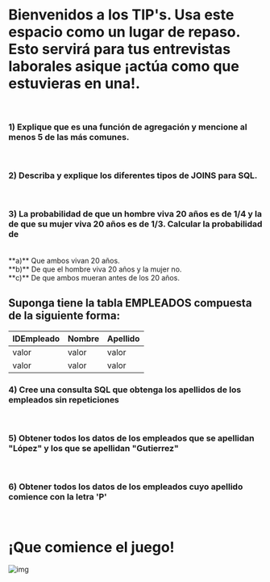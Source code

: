 # Bienvenidos a los TIP's. Usa este espacio como un lugar de repaso. Esto servirá para tus entrevistas laborales asique ¡actúa como que estuvieras en una!.  

<br>

### **1) Explique que es una función de agregación y mencione al menos 5 de las más comunes.**  
<br>

### **2) Describa y explique los diferentes tipos de JOINS para SQL.**
<br>

### **3) La probabilidad de que un hombre viva 20 años es de 1/4 y la de que su mujer viva 20 años es de 1/3. Calcular la probabilidad de**  
<br>
**a)** Que ambos vivan 20 años.  
<br>
**b)** De que el hombre viva 20 años y la mujer no.   
<br>
**c)** De que ambos mueran antes de los 20 años.   


## Suponga tiene la tabla EMPLEADOS compuesta de la siguiente forma:

| IDEmpleado | Nombre | Apellido |
|--------|--------|--------|
| valor | valor | valor |
|valor  | valor  | valor |

### **4) Cree una consulta SQL que obtenga los apellidos de los empleados sin repeticiones**
<br>

### **5) Obtener todos los datos de los empleados que se apellidan "López" y los que se apellidan "Gutierrez"**
<br>

### **6) Obtener todos los datos de los empleados cuyo apellido comience con la letra 'P'**
<br>

# ¡Que comience el juego!
![img](https://experienciajoven.com/wp-content/uploads/2020/11/programacion_gamer_001.gif)

